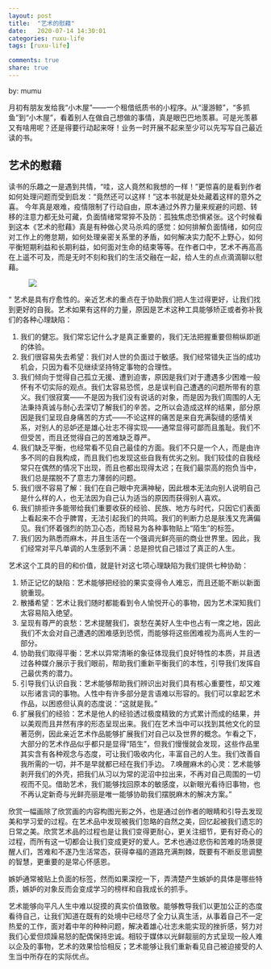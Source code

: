 ```yaml
---
layout: post
title:  "艺术的慰藉"
date:   2020-07-14 14:30:01
categories: ruxu-life
tags: [ruxu-life]

comments: true
share: true
---
```

by: mumu

月初有朋友发给我“小木屋”——一个租借纸质书的小程序。从“漫游鲸”，“多抓鱼”到“小木屋”，看着别人在做自己想做的事情，真是眼巴巴地羡慕。可是光羡慕又有啥用呢？还是得要行动起来呀！业务一时开展不起来至少可以先写写自己最近读的书。

## 艺术的慰藉

读书的乐趣之一是遇到共情，“哇，这人竟然和我想的一样！”更惊喜的是看到作者如何处理问题而受到启发：“竟然还可以这样！”这本书就是处处藏着这样的意外之喜。
今年真是艰难，疫情限制了行动自由，原本通过外界力量来规避的问题、转移的注意力都无处可藏，负面情绪常常猝不及防：孤独焦虑恐惧紧张。这个时候看到这本《艺术的慰藉》真是有种做心灵马杀鸡的感觉：如何排解负面情绪，如何应对工作上的倦怠期，如何处理亲密关系里的矛盾，如何解决实力配不上野心，如何平衡短期利益和长期利益，如何面对生命的结束等等。在作者口中，艺术不再高高在上遥不可及，而是无时不刻和我们的生活交融在一起，给人生的点点滴滴聊以慰藉。

<figure>
<a href="{{ site.url }}/images/yishuweijie.jpg"><img src="{{ site.url }}/images/yishuweijie.jpg"></a>
</figure>


“ 艺术是具有疗愈性的。亲近艺术的重点在于协助我们把人生过得更好，让我们找到更好的自我。艺术如果有这样的力量，原因是艺术这种工具能够矫正或者弥补我们的各种心理缺陷：
1. 我们的健忘。我们常忘记什么才是真正重要的，我们无法把握重要但稍纵即逝的体验。
2. 我们很容易失去希望：我们对人世的负面过于敏感。我们经常错失正当的成功机会，只因为看不见继续坚持特定事物的合理性。
3. 我们倾向于觉得自己孤立无援、遭到迫害，原因是我们对于遭遇多少困难一般怀有不切实际的观点。我们太容易恐慌，总是误判自己遭遇的问题所带有的意义。我们很寂寞——不是因为我们没有说话的对象，而是因为我们周围的人无法秉持真诚与耐心去深切了解我们的辛苦。之所以会造成这样的结果，部分原因是我们呈现自身痛苦的方式——不论这样的痛苦是来自充满裂缝的感情关系，对别人的忌妒还是雄心壮志不得实现——通常显得可鄙而且羞耻。我们不但受苦，而且还觉得自己的苦难缺乏尊严。
4. 我们缺乏平衡，也经常看不见自己最佳的方面。我们不只是一个人，而是由许多不同的自我构成，而且我们也发现这些自我有优劣之别。我们较佳的自我经常只在偶然的情况下出现，而且也都出现得太迟；在我们最崇高的抱负当中，我们总是摆脱不了意志力薄弱的问题。
5. 我们很不容易了解：我们在自己眼中充满神秘，因此根本无法向别人说明自己是什么样的人，也无法因为自己认为适当的原因而获得别人喜欢。
6. 我们排拒许多能带给我们重要收获的经验、民族、地方与时代，只因它们表面上看起来不合乎脾胃，无法引起我们的共鸣。我们的判断力总是肤浅又充满偏见。我们怀着强烈的防卫心态，而轻易为各种事物贴上“陌生”的标签。
7. 我们因为熟悉而麻木，并且生活在一个强调光鲜亮丽的商业世界里。因此，我们经常对平凡单调的人生感到不满：总是担忧自己错过了真正的人生。

艺术这个工具的目的和价值，就是针对这七项心理缺陷为我们提供七种协助：
1. 矫正记忆的缺陷：艺术能够把经验的果实变得令人难忘，而且还能不断以新面貌重现。
2. 散播希望：艺术让我们随时都能看到令人愉悦开心的事物，因为艺术深知我们太容易陷入绝望。
3. 呈现有尊严的哀愁：艺术提醒我们，哀愁在美好人生中也占有一席之地，因此我们不太会对自己遭遇的困难感到恐慌，而能够将这些困难视为高尚人生的一部分。
4. 协助我们取得平衡：艺术以异常清晰的象征体现我们良好特性的本质，并且透过各种媒介展示于我们眼前，帮助我们重新平衡我们的本性，引导我们发挥自己最优秀的潜力。
5. 引导我们认识自我：艺术能够帮助我们辨识出对我们具有核心重要性，却又难以形诸言词的事物。人性中有许多部分是言语难以形容的。我们可以拿起艺术作品，以困惑但认真的态度说：“这就是我。”
6. 扩展我们的经验：艺术是他人的经验透过极度精致的方式累计而成的结果，并以美观而且井然有序的形态呈现出来。我们在艺术当中可以找到其他文化的显著范例，因此亲近艺术作品能够扩展我们对自己以及世界的概念。乍看之下，大部分的艺术作品似乎都只是显得“陌生”，但我们慢慢就会发现，这些作品里其实含有各种观念与态度，可让我们吸收内化，丰富自己的人生。我们改善自我所需的一切，并不是早就都已经在我们手边。
7.唤醒麻木的心灵：艺术能够剥开我们的外壳，把我们从习以为常的泥沼中拉出来，不再对自己周围的一切视而不见。借助艺术，我们能够找回原本的敏感度，以新眼光看待旧事物，也不再认定新奇与光鲜亮丽是唯一能够协助我们摆脱麻木的解决方案。”

欣赏一幅画除了欣赏画的内容构图光影之外，也是通过创作者的眼睛和引导去发现美和学习爱的过程。在艺术品中发现被我们忽略的自然之美，回忆起被我们遗忘的日常之美。欣赏艺术品的过程也是让我们变得更耐心，更关注细节，更有好奇心的过程，而所有这一切都会让我们变成更好的爱人。艺术也通过悲伤和苦难的场景提醒人们，苦难和不遂乃生活常态，获得幸福的道路充满荆棘，既要有不断反思调整的智慧，更重要的是常心怀感恩。

嫉妒通常被贴上负面的标签，然而如果深挖一下，弄清楚产生嫉妒的具体是哪些特质，嫉妒的对象反而会变成学习的榜样和自我成长的抓手。

艺术能够向平凡人生中难以捉摸的真实价值致敬。能够教导我们以更加公正的态度看待自己，让我们知道在既有的处境中已经尽了全力认真生活，从事着自己不一定热爱的工作，面对着中年的种种问题，解决着雄心壮志未能实现的挫折感，努力对我们心爱但烦躁易怒的配偶保持忠诚。相较于媒体以光鲜靓丽的方式呈现一般人难以企及的事物，艺术的效果恰恰相反；艺术能够让我们重新看见自己被迫接受的人生当中所存在的实际优点。